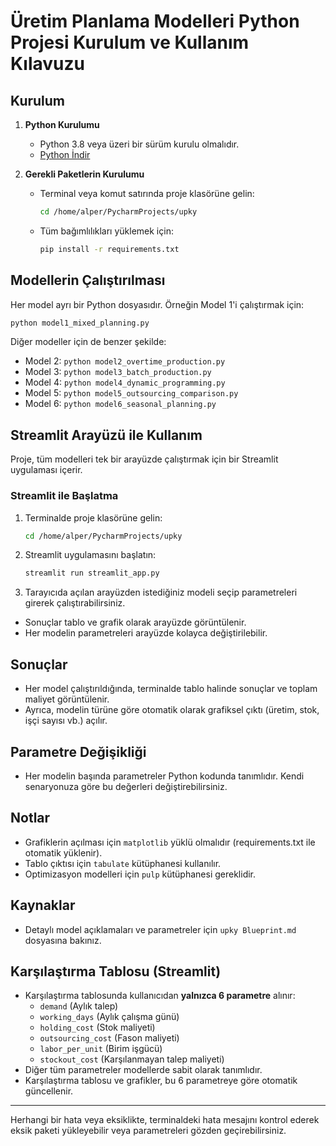 # Üretim Planlama Modelleri Python Projesi Kurulum ve Kullanım Kılavuzu

## Kurulum

1. **Python Kurulumu**
   - Python 3.8 veya üzeri bir sürüm kurulu olmalıdır.
   - [Python İndir](https://www.python.org/downloads/)

2. **Gerekli Paketlerin Kurulumu**
   - Terminal veya komut satırında proje klasörüne gelin:
     ```bash
     cd /home/alper/PycharmProjects/upky
     ```
   - Tüm bağımlılıkları yüklemek için:
     ```bash
     pip install -r requirements.txt
     ```

## Modellerin Çalıştırılması

Her model ayrı bir Python dosyasıdır. Örneğin Model 1'i çalıştırmak için:

```bash
python model1_mixed_planning.py
```

Diğer modeller için de benzer şekilde:
- Model 2: `python model2_overtime_production.py`
- Model 3: `python model3_batch_production.py`
- Model 4: `python model4_dynamic_programming.py`
- Model 5: `python model5_outsourcing_comparison.py`
- Model 6: `python model6_seasonal_planning.py`

## Streamlit Arayüzü ile Kullanım

Proje, tüm modelleri tek bir arayüzde çalıştırmak için bir Streamlit uygulaması içerir.

### Streamlit ile Başlatma

1. Terminalde proje klasörüne gelin:
   ```bash
   cd /home/alper/PycharmProjects/upky
   ```
2. Streamlit uygulamasını başlatın:
   ```bash
   streamlit run streamlit_app.py
   ```
3. Tarayıcıda açılan arayüzden istediğiniz modeli seçip parametreleri girerek çalıştırabilirsiniz.

- Sonuçlar tablo ve grafik olarak arayüzde görüntülenir.
- Her modelin parametreleri arayüzde kolayca değiştirilebilir.

## Sonuçlar
- Her model çalıştırıldığında, terminalde tablo halinde sonuçlar ve toplam maliyet görüntülenir.
- Ayrıca, modelin türüne göre otomatik olarak grafiksel çıktı (üretim, stok, işçi sayısı vb.) açılır.

## Parametre Değişikliği
- Her modelin başında parametreler Python kodunda tanımlıdır. Kendi senaryonuza göre bu değerleri değiştirebilirsiniz.

## Notlar
- Grafiklerin açılması için `matplotlib` yüklü olmalıdır (requirements.txt ile otomatik yüklenir).
- Tablo çıktısı için `tabulate` kütüphanesi kullanılır.
- Optimizasyon modelleri için `pulp` kütüphanesi gereklidir.

## Kaynaklar
- Detaylı model açıklamaları ve parametreler için `upky Blueprint.md` dosyasına bakınız.

## Karşılaştırma Tablosu (Streamlit)

- Karşılaştırma tablosunda kullanıcıdan **yalnızca 6 parametre** alınır:
  - `demand` (Aylık talep)
  - `working_days` (Aylık çalışma günü)
  - `holding_cost` (Stok maliyeti)
  - `outsourcing_cost` (Fason maliyeti)
  - `labor_per_unit` (Birim işgücü)
  - `stockout_cost` (Karşılanmayan talep maliyeti)
- Diğer tüm parametreler modellerde sabit olarak tanımlıdır.
- Karşılaştırma tablosu ve grafikler, bu 6 parametreye göre otomatik güncellenir.

---

Herhangi bir hata veya eksiklikte, terminaldeki hata mesajını kontrol ederek eksik paketi yükleyebilir veya parametreleri gözden geçirebilirsiniz.
